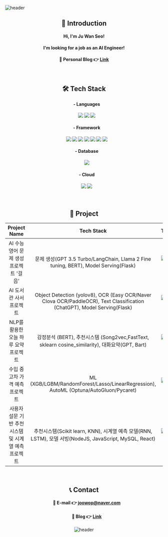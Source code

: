 ![header](https://capsule-render.vercel.app/api?type=waving&color=3481FE&height=250&width=400&section=header&text=Welcome%20to%20Ju%20Wan's%20Github%20&fontSize=50&fontColor=FFFFFF)

<div align="center">
 
## 👋 Introduction

#### Hi, I'm Ju Wan Seo!
#### I'm looking for a job as an AI Engineer!

#### 🔹 Personal Blog 👉 [Link](https://www.notion.so/b01674fd36964d73bc0999e955cd75be?pvs=4)   
<br>

## 🛠 Tech Stack
#### &emsp; - Languages
#### &emsp; <img src="https://img.shields.io/badge/python-3776AB?style=for-the-badge&logo=python&logoColor=white"> <img src="https://img.shields.io/badge/R-FC4C02?style=for-the-badge&logo=R&logoColor=white"> <img src="https://img.shields.io/badge/sql-003B57?style=for-the-badge&logo=sql&logoColor=white">
#### &emsp; - Framework
#### &emsp; <img src="https://img.shields.io/badge/tensorflow-FF6F00?style=for-the-badge&logo=tensorflow&logoColor=white"> <img src="https://img.shields.io/badge/pytorch-EE4C2C?style=for-the-badge&logo=pytorch&logoColor=white"> <img src="https://img.shields.io/badge/langchain-EC1C24?style=for-the-badge&logo=langchain&logoColor=white"> <img src="https://img.shields.io/badge/opencv-5C3EE8?style=for-the-badge&logo=opencv&logoColor=white"> <img src="https://img.shields.io/badge/flask-000000?style=for-the-badge&logo=flask&logoColor=white"> <img src="https://img.shields.io/badge/fastAPI-009688?style=for-the-badge&logo=fastAPI&logoColor=white"> <img src="https://img.shields.io/badge/spring boot-6DB33F?style=for-the-badge&logo=spring boot&logoColor=white">
#### &emsp; - Database
#### &emsp; <img src="https://img.shields.io/badge/mysql-4479A1?style=for-the-badge&logo=mysql&logoColor=white"> 
#### &emsp; - Cloud
#### &emsp; <img src="https://img.shields.io/badge/Amazon EC2-FF9900?style=for-the-badge&logo=Amazon EC2&logoColor=white"> <img src="https://img.shields.io/badge/Amazon RDS-527FFF?style=for-the-badge&logo=Amazon RDS&logoColor=white"> 
<br>

## 📃 Project

|Project Name|Tech Stack|Team|   Period   |Link|
|:---:|:---:|:---:|:---:|:---:|
|AI 수능 영어 문제 생성 프로젝트 '걸음'|문제 생성(GPT 3.5 Turbo/LangChain, Llama 2 Fine tuning, BERT), Model Serving(Flask)|![Team](https://img.shields.io/badge/Team-red)| 23. 09. 04 ~ 23. 09. 27	|👉 [Repo](https://github.com/Convergence-Project), [Blog](https://sordid-marimba-02a.notion.site/AI-a7bed332674a48ec9d3632cb67d184fc?pvs=4)|
|AI 도서관 사서 프로젝트|Object Detection (yolov8), OCR (Easy OCR/Naver Clova OCR/PaddleOCR), Text Classification (ChatGPT), Model Serving(Flask)|![Team](https://img.shields.io/badge/Team-red)| 23. 08. 01 ~ 23. 08. 31	|👉 [Repo](https://github.com/joowop/octaforaugust), [Blog](https://sordid-marimba-02a.notion.site/AI-cb4bb9a6f3d345939e772d5bb3e54f4b?pvs=4)|
|NLP를 활용한 오늘 하루 요약 프로젝트|감정분석 (BERT), 추천시스템 (Song2vec,FastText, sklearn cosine_similarity), 대화요약(GPT, Bart)|![Team](https://img.shields.io/badge/Team-red)| 23. 07. 17 ~ 23. 07. 21	|👉 [Repo](https://github.com/joowop/7_project_today/tree/main), [Blog](https://sordid-marimba-02a.notion.site/NLP-ee9b4ae7494d4cc686addb14a5e2c68e?pvs=4)|
|수입 중고차 가격 예측 프로젝트|ML (XGB/LGBM/RandomForest/Lasso/LinearRegression), AutoML (Optuna/AutoGluon/Pycaret)|![Team](https://img.shields.io/badge/Team-red)|23. 06. 13 ~ 23. 06. 21	|👉 [Repo](https://github.com/joowop/ML_Car), [Blog](https://sordid-marimba-02a.notion.site/772dd8566fc54e50ae779bbab79613c0?pvs=4)|
|사용자 설문 기반 추천 시스템 및 시계열 예측 프로젝트|추천시스템(Scikit learn, KNN), 시계열 예측 모델(RNN, LSTM), 모델 서빙(NodeJS, JavaScript, MySQL, React)|![Solo](https://img.shields.io/badge/Solo-blue)|23. 07. 04 ~ 23. 07. 06	|👉 [Repo](https://github.com/joowop/recommender-system), [Blog](https://sordid-marimba-02a.notion.site/5d44c75e091846a9b21ad23ec90ac715?pvs=4)|
<br>

## 📞 Contact
#### &emsp; 🔹 E-mail 👉 joowop@naver.com 
#### &emsp; 🔹 Blog 👉 [Link](https://sordid-marimba-02a.notion.site/b01674fd36964d73bc0999e955cd75be?pvs=4) 

![header](https://capsule-render.vercel.app/api?type=waving&color=3481FE&height=250&width=400&section=footer&text=Thank%20you%20&fontSize=50&fontColor=FFFFFF)
